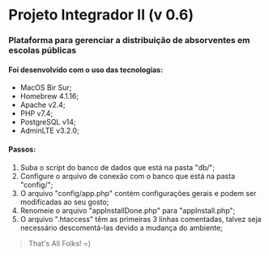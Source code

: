 # Projeto Integrador II (v 0.6)

### Plataforma para gerenciar a distribuição de absorventes em escolas públicas

#### Foi desenvolvido com o uso das tecnologias:

- MacOS Bir Sur;
- Homebrew 4.1.16;
- Apache v2.4;
- PHP v7.4;
- PostgreSQL v14;
- AdminLTE v3.2.0;

#### Passos:

1. Suba o script do banco de dados que está na pasta "db/";
2. Configure o arquivo de conexão com o banco que está na pasta "config/";
3. O arquivo "config/app.php" contém configurações gerais e podem ser modificadas ao seu gosto;
4. Renomeie o arquivo "appInstallDone.php" para "appInstall.php";
5. O arquivo ".htaccess" têm as primeiras 3 linhas comentadas, talvez seja necessário descomentá-las devido a mudança do ambiente;

> That's All Folks! =)
